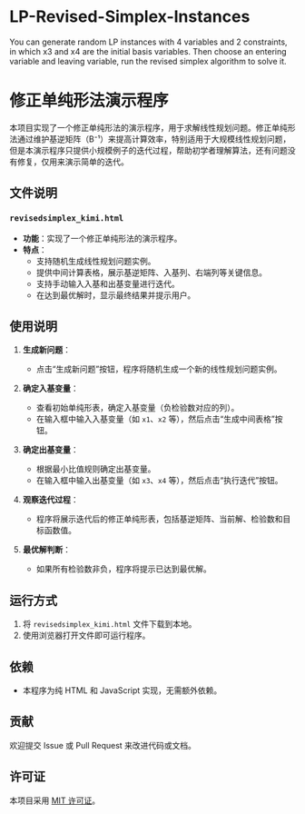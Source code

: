 # LP-Revised-Simplex-Instances
You can generate random LP instances with 4 variables and 2 constraints, in which x3 and x4 are the initial basis variables. Then choose an entering variable and leaving variable, run the revised simplex algorithm to solve it.

# 修正单纯形法演示程序

本项目实现了一个修正单纯形法的演示程序，用于求解线性规划问题。修正单纯形法通过维护基逆矩阵（B⁻¹）来提高计算效率，特别适用于大规模线性规划问题，但是本演示程序只提供小规模例子的迭代过程，帮助初学者理解算法，还有问题没有修复，仅用来演示简单的迭代。

## 文件说明

### `revisedsimplex_kimi.html`
- **功能**：实现了一个修正单纯形法的演示程序。
- **特点**：
  - 支持随机生成线性规划问题实例。
  - 提供中间计算表格，展示基逆矩阵、入基列、右端列等关键信息。
  - 支持手动输入入基和出基变量进行迭代。
  - 在达到最优解时，显示最终结果并提示用户。

## 使用说明

1. **生成新问题**：
   - 点击“生成新问题”按钮，程序将随机生成一个新的线性规划问题实例。

2. **确定入基变量**：
   - 查看初始单纯形表，确定入基变量（负检验数对应的列）。
   - 在输入框中输入入基变量（如 `x1`、`x2` 等），然后点击“生成中间表格”按钮。

3. **确定出基变量**：
   - 根据最小比值规则确定出基变量。
   - 在输入框中输入出基变量（如 `x3`、`x4` 等），然后点击“执行迭代”按钮。

4. **观察迭代过程**：
   - 程序将展示迭代后的修正单纯形表，包括基逆矩阵、当前解、检验数和目标函数值。

5. **最优解判断**：
   - 如果所有检验数非负，程序将提示已达到最优解。

## 运行方式

1. 将 `revisedsimplex_kimi.html` 文件下载到本地。
2. 使用浏览器打开文件即可运行程序。

## 依赖

- 本程序为纯 HTML 和 JavaScript 实现，无需额外依赖。

## 贡献

欢迎提交 Issue 或 Pull Request 来改进代码或文档。

## 许可证

本项目采用 [MIT 许可证](LICENSE)。
